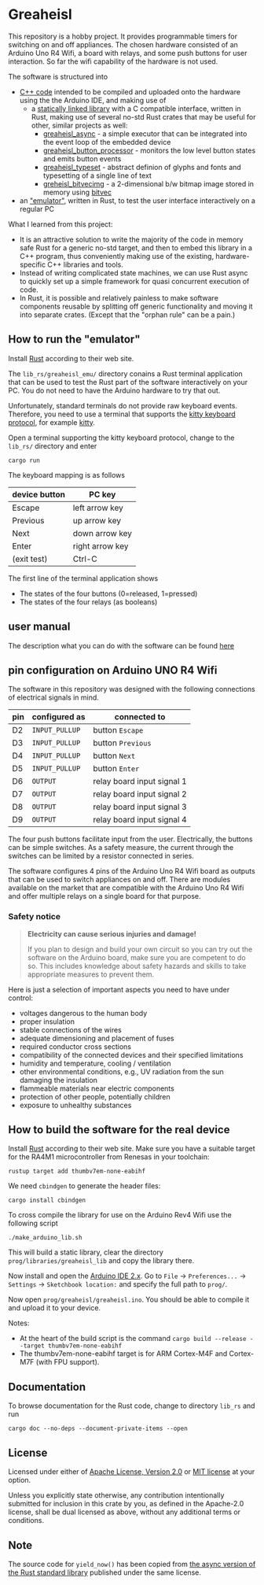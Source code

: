 # Greaheisl

This repository is a hobby project. It provides programmable timers for switching on and off appliances. The chosen hardware consisted of an Arduino Uno R4 Wifi, a board with relays, and some push buttons for user interaction.
So far the wifi capability of the hardware is not used.

The software is structured into 
* [C++ code](prog/greaheisl/greaheisl.ino) intended to be compiled and uploaded onto the hardware using the the Arduino IDE, and making use of
  * a [statically linked library](lib_rs/greaheisl_lib/) with a C compatible interface, written in Rust, making use of several no-std Rust crates that may be useful for other, similar projects as well:
    * [greaheisl_async](lib_rs/greaheisl_async/) - a simple executor that can be integrated into the event loop of the embedded device
    * [greaheisl_button_processor](lib_rs/greaheisl_button_processor/) - monitors the low level button states and emits button events
    * [greaheisl_typeset](lib_rs/greaheisl_typeset/) - abstract definion of glyphs and fonts and typesetting of a single line of text
    * [greheisl_bitvecimg](lib_rs/greaheisl_bitvecimg/) - a 2-dimensional b/w bitmap image stored in memory using [bitvec](https://github.com/ferrilab/bitvec)
* an ["emulator"](lib_rs/greaheisl_emu/), written in Rust, to test the user interface interactively on a regular PC 

What I learned from this project:
* It is an attractive solution to write the majority of the code in memory safe Rust for a generic no-std target, and then to embed this library in a C++ program, thus conveniently making use of the existing, hardware-specific C++ libraries and tools.
* Instead of writing complicated state machines, we can use Rust async to quickly set up a simple framework for quasi concurrent execution of code. 
* In Rust, it is possible and relatively painless to make software components reusable by splitting off generic functionality and moving it into separate crates. (Except that the "orphan rule" can be a pain.)

## How to run the "emulator" 

Install [Rust](https://www.rust-lang.org/) according to their web site.

The `lib_rs/greaheisl_emu/` directory conains a Rust terminal application that can be used to test the Rust part of the software interactively on your PC. You do not need to have the Arduino hardware to try that out. 

Unfortunately,  standard terminals do not provide raw keyboard events. Therefore, you need to use a terminal that supports the [kitty keyboard protocol](https://sw.kovidgoyal.net/kitty/keyboard-protocol/), for example [kitty](https://sw.kovidgoyal.net/kitty/).

Open a terminal supporting the kitty keyboard protocol, change to the `lib_rs/` directory and enter

```
cargo run
```

The keyboard mapping is as follows

device button | PC key 
--------------|-----------------
Escape        | left arrow key
Previous      | up arrow key
Next          | down arrow key
Enter         | right arrow key
(exit test)   | Ctrl-C

The first line of the terminal application shows
* The states of the four buttons (0=released, 1=pressed)
* The states of the four relays (as booleans)

## user manual  

The description what you can do with the software can be found [here](./user_manual.md)

## pin configuration on Arduino UNO R4 Wifi

The software in this repository was designed with the following connections of electrical signals in mind.

pin | configured as  | connected to
----|----------------|----------------------------
D2  | `INPUT_PULLUP` | button `Escape`
D3  | `INPUT_PULLUP` | button `Previous`
D4  | `INPUT_PULLUP` | button `Next`
D5  | `INPUT_PULLUP` | button `Enter`
D6  | `OUTPUT`       | relay board input signal 1
D7  | `OUTPUT`       | relay board input signal 2
D8  | `OUTPUT`       | relay board input signal 3
D9  | `OUTPUT`       | relay board input signal 4

The four push buttons facilitate input from the user.  Electrically, the buttons can be simple switches. As a safety measure, the current through the switches can be limited by a resistor connected in series.

The software configures 4 pins of the Arduino Uno R4 Wifi board as outputs that can be used to switch appliances on and off. There are modules available on the market that are compatible with the Arduino Uno R4 Wifi and offer multiple relays on a single board for that purpose.

### Safety notice

> **Electricity can cause serious injuries and damage!**
> 
> If you plan to design and build your own circuit 
> so you can try out the software on the Arduino board,
> make sure you are competent to do so. 
> This includes knowledge about safety hazards 
> and skills to take appropriate measures to prevent 
> them.

Here is just a selection of important aspects you need to have under control:
* voltages dangerous to the human body
* proper insulation
* stable connections of the wires
* adequate dimensioning and placement of fuses
* required conductor cross sections
* compatibility of the connected devices and their specified limitations 
* humidity and temperature, cooling / ventilation
* other environmental conditions, e.g., UV radiation from the sun damaging the insulation
* flammeable materials near electric components
* protection of other people, potentially children 
* exposure to unhealthy substances

## How to build the software for the real device

Install [Rust](https://www.rust-lang.org/) according to their web site.
Make sure you have a suitable target for the RA4M1 microcontroller from Renesas in your toolchain:

```
rustup target add thumbv7em-none-eabihf
``` 

We need `cbindgen` to generate the header files:

```
cargo install cbindgen
```

To cross compile the library for use on the Arduino Rev4 Wifi use the following script

```
./make_arduino_lib.sh
```


This will build a static library, clear the directory `prog/libraries/greaheisl_lib` and copy the library there.

Now install and open the [Arduino IDE 2.x](https://www.arduino.cc/en/software). Go to `File` -> `Preferences...` -> `Settings` -> `Sketchbook location:` and specify the full path to `prog/`.

Now open `prog/greaheisl/greaheisl.ino`. You should be able to compile it and upload it to your device.

Notes:

* At the heart of the build script is the command
`cargo build --release --target thumbv7em-none-eabihf`
* The thumbv7em-none-eabihf target is for ARM Cortex-M4F and Cortex-M7F (with FPU support).

## Documentation

To browse documentation for the Rust code, change to directory `lib_rs` and run

```
cargo doc --no-deps --document-private-items --open
```

## License


Licensed under either of [Apache License, Version
2.0](LICENSE-APACHE) or [MIT license](LICENSE-MIT) at your option.

Unless you explicitly state otherwise, any contribution intentionally submitted
for inclusion in this crate by you, as defined in the Apache-2.0 license, shall
be dual licensed as above, without any additional terms or conditions.

## Note

The source code for `yield_now()` has been copied from
[the async version of the Rust standard library](https://github.com/async-rs/async-std) published under the same license.